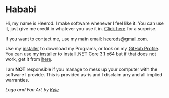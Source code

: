 # Hababi
Hi, my name is Heerod. I make software whenever I feel like it. You can use it, just give me credit in whatever you use it in. 
[Click here](https://trollface.dk/) for a surprise.

If you want to contact me, use my main email: heerods@gmail.com.

Use my [installer](https://github.com/GitHababi/HababisoftInstaller/releases/download/1/HababisoftInstaller.exe) to download my Programs, or look on my [GitHub Profile](https://github.com/GitHababi/).
You can use my installer to install .NET Core 3.1 x64 but if that does not work, get it from [here](https://dotnet.microsoft.com/download/dotnet-core/3.1).

I am **NOT** responsible if you manage to mess up your computer with the software I provide. This is provided as-is and I disclaim any and all implied warranties.

*Logo and Fan Art by [Kyle](https://www.instagram.com/st9rm._/)* 
